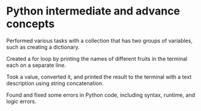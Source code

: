 # Python intermediate and advance concepts

Performed various tasks with a collection that has two groups of variables, such as creating a dictionary.

Created a for loop by printing the names of different fruits in the terminal each on a separate line.

Took a value, converted it, and printed the result to the terminal with a text description using string concatenation.

Found and fixed some errors in Python code, including syntax, runtime, and logic errors.
